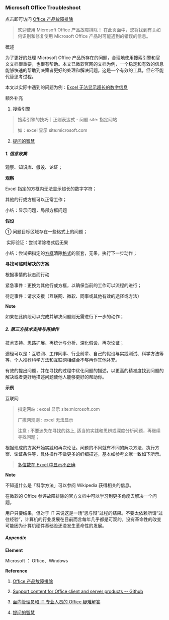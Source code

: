 ### Microsoft Office Troubleshoot 

点击即可访问 [Office 产品故障排除](https://docs.microsoft.com/zh-cn/office/troubleshoot/office-client-welcome)

> 欢迎使用 Microsoft Office 产品故障排除！ 在此页面中，您将找到有关如何识别和修复使用 Microsoft Office 产品时可能遇到的错误的信息。

概述

为了更好的处理 Microsoft Office 产品所存在的问题，合理地使用搜索引擎和官文文档很重要，也很有帮助。本文已微软官网的文档为例，一个稳定和有效的信息能够快速的帮助到决策者更好的处理和解决问题。这是一个有效的工具，但它不能代替思考过程。

本文以实际中遇到的问题为例：<u>Excel 无法显示超长的数字信息</u>

额外补充

1. 搜索引擎

> 搜索引擎的技巧｜正则表达式 - 问题 site: 指定网站
>
> 如：excel 显示 site:microsoft.com

2. [提问的智慧](https://github.com/ryanhanwu/How-To-Ask-Questions-The-Smart-Way/blob/master/README-zh_CN.md)

   

##### 1. 信息收集

观察、知识库、假设、论证；

**观察**

Excel 指定的方框内无法显示超长的数字字符；

其他的行或方框可以正常工作；

小结：显示问题，局部方框问题

**假设**

① 问题目标区域存在一些格式上的问题；

​	 实际验证：尝试清除格式后无果

小结：尝试把指定的<u>方框</u>清除<u>格式</u>的嵌套，无果，执行下一步动作；

**寻找可临时解决的方案**

根据事情的状态而行动

紧急事件：更换为其他行或方框，以确保当前的工作可以流程的进行；

待定事件：请求支援（互联网、微软、同事或其他有效的途径或方法）

**Note**

如果在此阶段可以完成并解决问题则无需进行下一步的动作；



##### 2. 第三方技术支持与再操作

技术支持、思路扩展、再统计与分析、深化假设、再次论证；

途径可以是：互联网、工作同事、行业前辈、自己的假设与实践测试、科学方法等等，个人推荐科学方法和互联网相结合不够再作其他补充。

有效的提出问题，并在寻找的过程中优化问题的描述，以更高的精准度找到问题的解决或者更好地描述问题使他人能够更好的帮助你。

**示例**

互联网

> 指定网站 : excel 显示 site:microsoft.com
>
> 广撒网规则 : excel 无法显示
>
> 注意 : 不要迷失在寻找的路上, 适当的实践和思辨或深度分析问题，再继续寻找问题；

根据现成的方案开始实践和再次论证。问题的不同就有不同的解决方法、执行方案、论证条件等，具体操作不做更多的纤细描述，基本如参考文献一致如下所示。

> [多位数在 Excel 中显示不正确](https://docs.microsoft.com/zh-cn/office/troubleshoot/excel/long-numbers-incorrectly-in-excel)

**Note**

不知道什么是「科学方法」可以参阅 Wikipedia 获得相关的信息。

在微软的 Office  参评故障排除的官方文档中可以学习到更多角度去解决一个问题。

用户只要结果，但对于 IT 来说这是一场“思与辩”过程的结果。不要太依赖所谓“过往经验”，计算机的行业发展在目前而言每年几乎都是可观的。没有革命性的改变可能因为计算机硬件基础没还没发生革命性的发展。



##### Appendix

**Element**

Microsoft ： Office、Windows

**Reference**

1. [Office 产品故障排除](https://docs.microsoft.com/zh-cn/office/troubleshoot/office-client-welcome)

2. [Support content for Office client and server products  -- Github](https://github.com/MicrosoftDocs/OfficeDocs-Support)

3. [面向管理员和 IT 专业人员的 Office 疑难解答](https://docs.microsoft.com/zh-cn/office/troubleshoot/)

4. [提问的智慧](https://github.com/ryanhanwu/How-To-Ask-Questions-The-Smart-Way/blob/master/README-zh_CN.md)

   